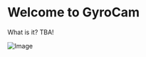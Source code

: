 # Welcome to GyroCam
What is it? TBA!

![Image](GyroCam/Assets.xcassets/newlogo.appiconset/newlogo.png)
